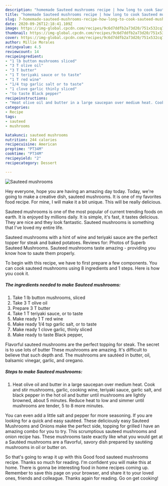 ```yaml
---
description: "homemade Sauteed mushrooms recipe | how long to cook Sauteed mushrooms"
title: "homemade Sauteed mushrooms recipe | how long to cook Sauteed mushrooms"
slug: 7-homemade-sauteed-mushrooms-recipe-how-long-to-cook-sauteed-mushrooms
date: 2020-09-26T12:18:41.109Z
image: https://img-global.cpcdn.com/recipes/9c6d7ddfb2a73d20/751x532cq70/sauteed-mushrooms-recipe-main-photo.jpg
thumbnail: https://img-global.cpcdn.com/recipes/9c6d7ddfb2a73d20/751x532cq70/sauteed-mushrooms-recipe-main-photo.jpg
cover: https://img-global.cpcdn.com/recipes/9c6d7ddfb2a73d20/751x532cq70/sauteed-mushrooms-recipe-main-photo.jpg
author: Millie Morales
ratingvalue: 4.5
reviewcount: 14
recipeingredient:
- "1 lb button mushrooms sliced"
- "3 T olive oil"
- "3 T butter"
- "1 T teriyaki sauce or to taste"
- "1 T red wine"
- "1/4 tsp garlic salt or to taste"
- "1 clove garlic thinly sliced"
- "to taste Black pepper"
recipeinstructions:
- "Heat olive oil and butter in a large saucepan over medium heat. Cook and stir mushrooms, garlic, cooking wine, teriyaki sauce, garlic salt, and black pepper in the hot oil and butter until mushrooms are lightly browned, about 5 minutes. Reduce heat to low and simmer until mushrooms are tender, 5 to 8 more minutes."
categories:
- Recipe
tags:
- sauteed
- mushrooms

katakunci: sauteed mushrooms 
nutrition: 244 calories
recipecuisine: American
preptime: "PT34M"
cooktime: "PT34M"
recipeyield: "2"
recipecategory: Dessert

---
```



![Sauteed mushrooms](https://img-global.cpcdn.com/recipes/9c6d7ddfb2a73d20/751x532cq70/sauteed-mushrooms-recipe-main-photo.jpg)

Hey everyone, hope you are having an amazing day today. Today, we're going to make a creative dish, sauteed mushrooms. It is one of my favorites food recipe. For mine, I will make it a bit unique. This will be really delicious.

Sauteed mushrooms is one of the most popular of current trending foods on earth. It is enjoyed by millions daily. It is simple, it's fast, it tastes delicious. They are nice and they look fantastic. Sauteed mushrooms is something that I've loved my entire life.

Sauteed mushrooms with a hint of wine and teriyaki sauce are the perfect topper for steak and baked potatoes. Reviews for: Photos of Superb Sauteed Mushrooms. Sauteed mushrooms taste amazing - providing you know how to saute them properly.


To begin with this recipe, we have to first prepare a few components. You can cook sauteed mushrooms using 8 ingredients and 1 steps. Here is how you cook it.

<!--inarticleads1-->

##### The ingredients needed to make Sauteed mushrooms:

1. Take 1 lb button mushrooms, sliced
1. Take 3 T olive oil
1. Prepare 3 T butter
1. Take 1 T teriyaki sauce, or to taste
1. Make ready 1 T red wine
1. Make ready 1/4 tsp garlic salt, or to taste
1. Make ready 1 clove garlic, thinly sliced
1. Make ready to taste Black pepper,


Flavorful sauteed mushrooms are the perfect topping for steak. The secret is to use lots of butter These mushrooms are amazing. It&#39;s difficult to believe that such depth and. The mushrooms are sautéed in butter, oil, balsamic vinegar, garlic, and oregano. 

<!--inarticleads2-->

##### Steps to make Sauteed mushrooms:

1. Heat olive oil and butter in a large saucepan over medium heat. Cook and stir mushrooms, garlic, cooking wine, teriyaki sauce, garlic salt, and black pepper in the hot oil and butter until mushrooms are lightly browned, about 5 minutes. Reduce heat to low and simmer until mushrooms are tender, 5 to 8 more minutes.


You can even add a little salt and pepper for more seasoning. If you are looking for a quick and easy sautéed. These deliciously easy Sauteed Mushrooms and Onions make the perfect side, topping for grilled I have an amazing combo for you to try. This scrumptious sauteed mushrooms and onion recipe has. These mushrooms taste exactly like what you would get at a Sautéed mushrooms are a flavorful, savory dish prepared by sautéing mushrooms in oil or butter on. 

So that's going to wrap it up with this Good food sauteed mushrooms recipe. Thanks so much for reading. I'm confident you will make this at home. There is gonna be interesting food in home recipes coming up. Remember to save this page on your browser, and share it to your loved ones, friends and colleague. Thanks again for reading. Go on get cooking!
